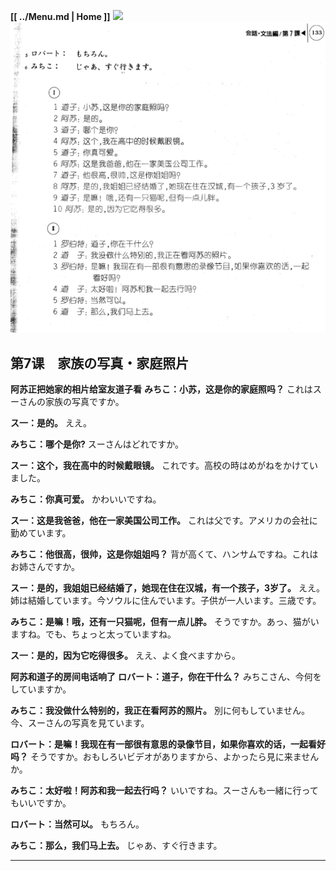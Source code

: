 **[[ ../Menu.md | Home ]]**
![](src/07-1.JPG)
![](src/07-2.PNG)
## 第7课　家族の写真・家庭照片
**阿苏正把她家的相片给室友道子看**
**みちこ：小苏，这是你的家庭照吗？**
これはスーさんの家族の写真ですか。

**ス一：是的。**
ええ。

**みちこ：哪个是你?**
スーさんはどれですか。

**スー：这个，我在高中的时候戴眼镜。**
これです。高校の時はめがねをかけていました。

**みちこ：你真可爱。**
かわいいですね。

**ス一：这是我爸爸，他在一家美国公司工作。**
これは父です。アメリカの会社に勤めています。

**みちこ：他很高，很帅，这是你姐姐吗？**
背が高くて、ハンサムですね。これはお姉さんですか。

**スー：是的，我姐姐已经结婚了，她现在住在汉城，有一个孩子，3岁了。**
ええ。姉は結婚しています。今ソウルに住んでいます。子供が一人います。三歳です。

**みちこ：是嘛！哦，还有一只猫呢，但有一点儿胖。**
そうですか。あっ、猫がいますね。でも、ちょっと太っていますね。

**ス一：是的，因为它吃得很多。**
ええ、よく食べますから。

**阿苏和道子的房间电话响了**
**ロバート：道子，你在干什么？**
みちこさん、今何をしていますか。

**みちこ：我没做什么特别的，我正在看阿苏的照片。**
別に何もしていません。今、スーさんの写真を見ています。

**ロバート：是嘛！我现在有一部很有意思的录像节目，如果你喜欢的话，一起看好吗？**
そうですか。おもしろいビデオがありますから、よかったら見に来ませんか。

**みちこ：太好啦！阿苏和我一起去行吗？**
いいですね。スーさんも一緒に行ってもいいですか。

**ロバート：当然可以。**
もちろん。

**みちこ：那么，我们马上去。**
じゃあ、すぐ行きます。

---

